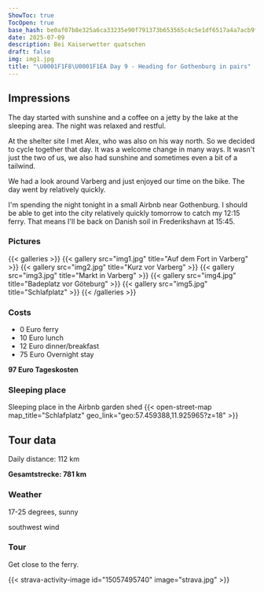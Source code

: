 ```yaml
---
ShowToc: true
TocOpen: true
base_hash: be0af07b8e325a6ca33235e90f791373b653565c4c5e1df6517a4a7acb9f3cbb
date: 2025-07-09
description: Bei Kaiserwetter quatschen
draft: false
img: img1.jpg
title: "\U0001F1F8\U0001F1EA Day 9 - Heading for Gothenburg in pairs"
---
```


## Impressions
The day started with sunshine and a coffee on a jetty by the lake at the sleeping area.
The night was relaxed and restful.

At the shelter site I met Alex, who was also on his way north. So we decided to cycle together that day. It was a welcome change in many ways. It wasn't just the two of us, we also had sunshine and sometimes even a bit of a tailwind.

We had a look around Varberg and just enjoyed our time on the bike. The day went by relatively quickly.

I'm spending the night tonight in a small Airbnb near Gothenburg. I should be able to get into the city relatively quickly tomorrow to catch my 12:15 ferry. That means I'll be back on Danish soil in Frederikshavn at 15:45.

### Pictures
{{< galleries >}}
{{< gallery src="img1.jpg" title="Auf dem Fort in Varberg" >}}
{{< gallery src="img2.jpg" title="Kurz vor Varberg" >}}
{{< gallery src="img3.jpg" title="Markt in Varberg" >}}
{{< gallery src="img4.jpg" title="Badeplatz vor Göteburg" >}}
{{< gallery src="img5.jpg" title="Schlafplatz" >}}
{{< /galleries >}}

### Costs
- 0 Euro ferry
- 10 Euro lunch
- 12 Euro dinner/breakfast
- 75 Euro Overnight stay

**97 Euro Tageskosten**

### Sleeping place
Sleeping place in the Airbnb garden shed
{{< open-street-map map_title="Schlafplatz" geo_link="geo:57.459388,11.925965?z=18" >}}

## Tour data
Daily distance: 112 km

**Gesamtstrecke: 781 km**

### Weather
17-25 degrees, sunny

southwest wind

### Tour
Get close to the ferry.

{{< strava-activity-image id="15057495740" image="strava.jpg" >}}